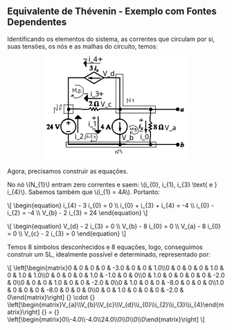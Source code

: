 ## Equivalente de Thévenin - Exemplo com Fontes Dependentes

<div class="grid-50-50 normal">

<div class="grid-element">

Identificando os elementos do sistema, as correntes que circulam por si, suas tensões, os nós e as malhas do circuito, temos:

<center>
<img src="./img/circuito-a-ser-simplificado-com-fonte-dependente-de-corrente-rotulado.png" class="transparent"> 
</center>

Agora, precisamos construir as equações.

</div>

<div class="grid-element small">

No nó \\(N_{1}\\) entram zero correntes e saem: \\(i_{0}, i_{1}, i_{3} \text{ e } i_{4}\\). Sabemos também que \\(i_{1} = 4A\\). Portanto:

<div class="grid-50-50 footnotesize">
<div class="grid-element">

\\[
\begin{equation}
i_{4} - 3 i_{0} = 0 \\\\
i_{0} + i_{3} + i_{4} = -4 \\\\
i_{0} - i_{2} = -4 \\\\
V_{b} - 2 i_{3} = 24 
\end{equation}
\\]

</div>
<div class="grid-element">

\\[
\begin{equation}
V_{d} - 2 i_{3} = 0 \\\\
V_{b} - 8 i_{0} = 0 \\\\
V_{a} - 8 i_{0} = 0 \\\\
V_{c} - 2 i_{3} = 0
\end{equation}
\\]

</div>

</div>

Temos 8 símbolos desconhecidos e 8 equações, logo, conseguimos construir um SL, idealmente possível e determinado, representado por:

<div class="footnotesize">

\\[
\left[\begin{matrix}0 & 0 & 0 & 0 & -3.0 & 0 & 0 & 1.0\\\\0 & 0 & 0 & 0 & 1.0 & 0 & 1.0 & 1.0\\\\0 & 0 & 0 & 0 & 1.0 & -1.0 & 0 & 0\\\\0 & 1.0 & 0 & 0 & 0 & 0 & -2.0 & 0\\\\0 & 0 & 0 & 1.0 & 0 & 0 & -2.0 & 0\\\\0 & 1.0 & 0 & 0 & -8.0 & 0 & 0 & 0\\\\1.0 & 0 & 0 & 0 & -8.0 & 0 & 0 & 0\\\\0 & 0 & 1.0 & 0 & 0 & 0 & -2.0 & 0\end{matrix}\right]
{} \cdot {}
\left[\begin{matrix}V_{a}\\\\V_{b}\\\\V_{c}\\\\V_{d}\\\\i_{0}\\\\i_{2}\\\\i_{3}\\\\i_{4}\end{matrix}\right]
{} = {}
\left[\begin{matrix}0\\\\-4.0\\\\-4.0\\\\24.0\\\\0\\\\0\\\\0\\\\0\end{matrix}\right]
\\]

</div>

</div>

</div>
